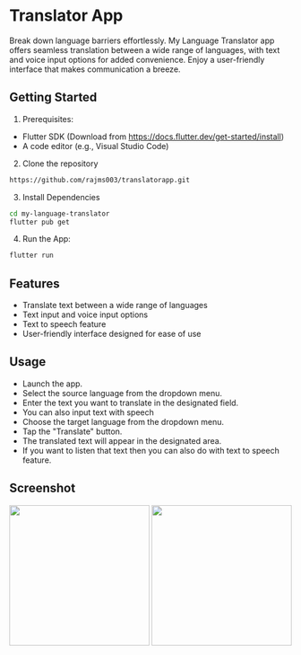 # Translator App

Break down language barriers effortlessly. My Language Translator app offers seamless translation between a wide range of languages, with text and voice input options for added convenience. Enjoy a user-friendly interface that makes communication a breeze.

## Getting Started

1. Prerequisites:

- Flutter SDK (Download from https://docs.flutter.dev/get-started/install)
- A code editor (e.g., Visual Studio Code)

2. Clone the repository
```bash
https://github.com/rajms003/translatorapp.git
```

3. Install Dependencies
```bash
cd my-language-translator
flutter pub get
```

4. Run the App:
```bash
flutter run
```


## Features

- Translate text between a wide range of languages
- Text input and voice input options
- Text to speech feature
- User-friendly interface designed for ease of use


## Usage

- Launch the app.
- Select the source language from the dropdown menu.
- Enter the text you want to translate in the designated field.
- You can also input text with speech
- Choose the target language from the dropdown menu.
- Tap the "Translate" button.
- The translated text will appear in the designated area.
- If you want to listen that text then you can also do with text to speech feature.


## Screenshot

[<img src="./screenshots/home.jpg" width="250"/>](/screenshots/home.jpg)
[<img src="./screenshots/result.jpg" width="250"/>](/screenshots/result.jpg)
